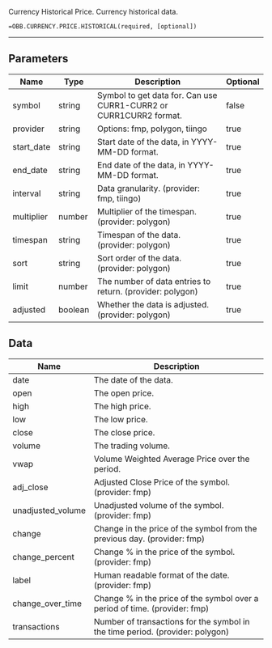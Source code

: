 <!-- markdownlint-disable MD041 -->

Currency Historical Price. Currency historical data.

```excel wordwrap
=OBB.CURRENCY.PRICE.HISTORICAL(required, [optional])
```

---

## Parameters

| Name | Type | Description | Optional |
| ---- | ---- | ----------- | -------- |
| symbol | string | Symbol to get data for. Can use CURR1-CURR2 or CURR1CURR2 format. | false |
| provider | string | Options: fmp, polygon, tiingo | true |
| start_date | string | Start date of the data, in YYYY-MM-DD format. | true |
| end_date | string | End date of the data, in YYYY-MM-DD format. | true |
| interval | string | Data granularity. (provider: fmp, tiingo) | true |
| multiplier | number | Multiplier of the timespan. (provider: polygon) | true |
| timespan | string | Timespan of the data. (provider: polygon) | true |
| sort | string | Sort order of the data. (provider: polygon) | true |
| limit | number | The number of data entries to return. (provider: polygon) | true |
| adjusted | boolean | Whether the data is adjusted. (provider: polygon) | true |

## Data

| Name | Description |
| ---- | ----------- |
| date | The date of the data.  |
| open | The open price.  |
| high | The high price.  |
| low | The low price.  |
| close | The close price.  |
| volume | The trading volume.  |
| vwap | Volume Weighted Average Price over the period.  |
| adj_close | Adjusted Close Price of the symbol. (provider: fmp) |
| unadjusted_volume | Unadjusted volume of the symbol. (provider: fmp) |
| change | Change in the price of the symbol from the previous day. (provider: fmp) |
| change_percent | Change % in the price of the symbol. (provider: fmp) |
| label | Human readable format of the date. (provider: fmp) |
| change_over_time | Change % in the price of the symbol over a period of time. (provider: fmp) |
| transactions | Number of transactions for the symbol in the time period. (provider: polygon) |
